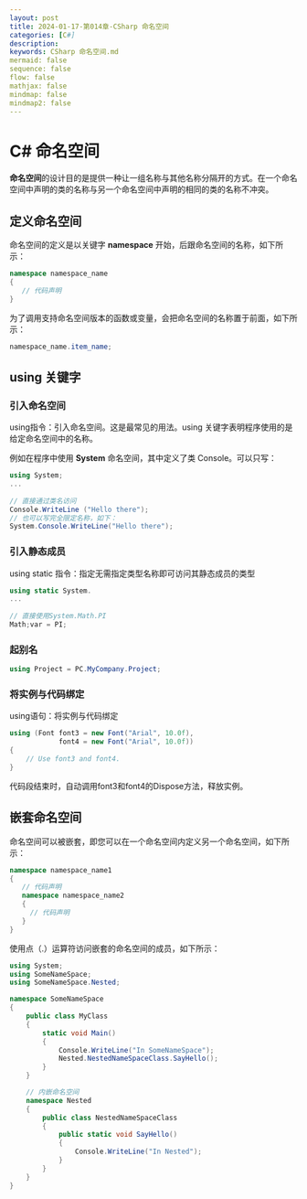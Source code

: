 ```yaml
---
layout: post
title: 2024-01-17-第014章-CSharp 命名空间
categories: [C#]
description: 
keywords: CSharp 命名空间.md
mermaid: false
sequence: false
flow: false
mathjax: false
mindmap: false
mindmap2: false
---
```

# C# 命名空间

**命名空间**的设计目的是提供一种让一组名称与其他名称分隔开的方式。在一个命名空间中声明的类的名称与另一个命名空间中声明的相同的类的名称不冲突。



## 定义命名空间

命名空间的定义是以关键字 **namespace** 开始，后跟命名空间的名称，如下所示：

```c#
namespace namespace_name
{
   // 代码声明
}
```



为了调用支持命名空间版本的函数或变量，会把命名空间的名称置于前面，如下所示：

```c#
namespace_name.item_name;
```



## using 关键字

### 引入命名空间

using指令：引入命名空间。这是最常见的用法。using 关键字表明程序使用的是给定命名空间中的名称。

例如在程序中使用 **System** 命名空间，其中定义了类 Console。可以只写：

```c#
using System;
...
    
// 直接通过类名访问    
Console.WriteLine ("Hello there");
// 也可以写完全限定名称，如下：
System.Console.WriteLine("Hello there");
```



### 引入静态成员

using static 指令：指定无需指定类型名称即可访问其静态成员的类型

```c#
using static System.
...
    
// 直接使用System.Math.PI
Math;var = PI; 
```



### 起别名

```c#
using Project = PC.MyCompany.Project;
```



### 将实例与代码绑定

using语句：将实例与代码绑定

```c#
using (Font font3 = new Font("Arial", 10.0f),
            font4 = new Font("Arial", 10.0f))
{
    // Use font3 and font4.
}
```

代码段结束时，自动调用font3和font4的Dispose方法，释放实例。



## 嵌套命名空间

命名空间可以被嵌套，即您可以在一个命名空间内定义另一个命名空间，如下所示：

```c#
namespace namespace_name1 
{
   // 代码声明
   namespace namespace_name2 
   {
     // 代码声明
   }
}
```



使用点（.）运算符访问嵌套的命名空间的成员，如下所示：

```c#
using System;
using SomeNameSpace;
using SomeNameSpace.Nested;

namespace SomeNameSpace
{
    public class MyClass 
    {
        static void Main() 
        {
            Console.WriteLine("In SomeNameSpace");
            Nested.NestedNameSpaceClass.SayHello();
        }
    }

    // 内嵌命名空间
    namespace Nested   
    {
        public class NestedNameSpaceClass 
        {
            public static void SayHello() 
            {
                Console.WriteLine("In Nested");
            }
        }
    }
}
```
